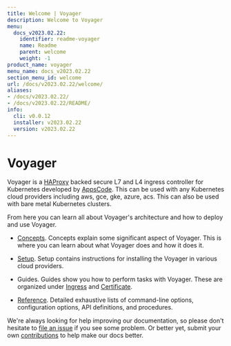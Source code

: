 ```yaml
---
title: Welcome | Voyager
description: Welcome to Voyager
menu:
  docs_v2023.02.22:
    identifier: readme-voyager
    name: Readme
    parent: welcome
    weight: -1
product_name: voyager
menu_name: docs_v2023.02.22
section_menu_id: welcome
url: /docs/v2023.02.22/welcome/
aliases:
- /docs/v2023.02.22/
- /docs/v2023.02.22/README/
info:
  cli: v0.0.12
  installer: v2023.02.22
  version: v2023.02.22
---
```


# Voyager

Voyager is a [HAProxy](http://www.haproxy.org/) backed secure L7 and L4 ingress controller for Kubernetes developed by [AppsCode](https://appscode.com). This can be used with any Kubernetes cloud providers including aws, gce, gke, azure, acs. This can also be used with bare metal Kubernetes clusters.

From here you can learn all about Voyager's architecture and how to deploy and use Voyager.

- [Concepts](/docs/v2023.02.22/concepts/). Concepts explain some significant aspect of Voyager. This
is where you can learn about what Voyager does and how it does it.

- [Setup](/docs/v2023.02.22/setup/). Setup contains instructions for installing
  the Voyager in various cloud providers.

- Guides. Guides show you how to perform tasks with Voyager. These are organized under [Ingress](/docs/v2023.02.22/guides/ingress) and [Certificate](/docs/v2023.02.22/guides/certificate).

- [Reference](/docs/v2023.02.22/reference/). Detailed exhaustive lists of
command-line options, configuration options, API definitions, and procedures.

We're always looking for help improving our documentation, so please don't hesitate to
[file an issue](https://github.com/voyagermesh/voyager/issues/new) if you see some problem.
Or better yet, submit your own [contributions](/docs/v2023.02.22/CONTRIBUTING) to help
make our docs better.
